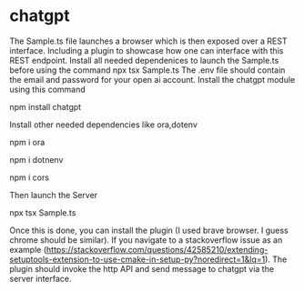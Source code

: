 # chatgpt
The Sample.ts file launches a browser which is then exposed over a REST interface. Including a plugin to showcase how one can interface with this REST endpoint.
Install all needed dependenices to launch the Sample.ts before using the command npx tsx Sample.ts
The .env file should contain the email and password for your open ai account.
Install the chatgpt module using this command 

npm install chatgpt

Install other needed dependencies like ora,dotenv


npm i ora

npm i dotnenv

npm i cors

Then launch the Server

npx tsx Sample.ts

Once this is done, you can install the plugin (I used brave browser. I guess chrome should be similar). If you navigate to a stackoverflow issue as an example
(https://stackoverflow.com/questions/42585210/extending-setuptools-extension-to-use-cmake-in-setup-py?noredirect=1&lq=1). The plugin should invoke the http API and send message
to chatgpt via the server interface.

